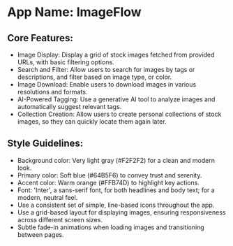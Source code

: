 # **App Name**: ImageFlow

## Core Features:

- Image Display: Display a grid of stock images fetched from provided URLs, with basic filtering options.
- Search and Filter: Allow users to search for images by tags or descriptions, and filter based on image type, or color.
- Image Download: Enable users to download images in various resolutions and formats.
- AI-Powered Tagging: Use a generative AI tool to analyze images and automatically suggest relevant tags.
- Collection Creation: Allow users to create personal collections of stock images, so they can quickly locate them again later.

## Style Guidelines:

- Background color: Very light gray (#F2F2F2) for a clean and modern look.
- Primary color: Soft blue (#64B5F6) to convey trust and serenity.
- Accent color: Warm orange (#FFB74D) to highlight key actions.
- Font: 'Inter', a sans-serif font, for both headlines and body text; for a modern, neutral feel.
- Use a consistent set of simple, line-based icons throughout the app.
- Use a grid-based layout for displaying images, ensuring responsiveness across different screen sizes.
- Subtle fade-in animations when loading images and transitioning between pages.